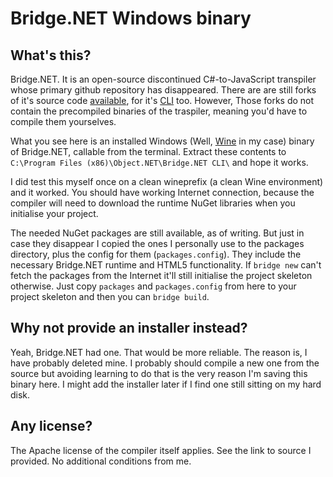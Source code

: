 # Bridge.NET Windows binary

## What's this?

Bridge.NET. It is an open-source discontinued C#-to-JavaScript transpiler whose
primary github repository has disappeared. There are are still forks of
it's source code [available](https://github.com/dtsudo/Bridge.NET), for it's
[CLI](https://github.com/dtsudo/Bridge.NET-CLI) too. However, Those forks do not
contain the precompiled binaries of the traspiler, meaning you'd have to compile
them yourselves.

What you see here is an installed Windows (Well, [Wine](https://www.winehq.org/)
in my case) binary of Bridge.NET, callable from the terminal. Extract these
contents to `C:\Program Files (x86)\Object.NET\Bridge.NET CLI\` and hope it
works.

I did test this myself once on a clean wineprefix (a clean Wine environment)
and it worked. You should have working Internet connection, because the
compiler will need to download the runtime NuGet libraries when you initialise
your project.

The needed NuGet packages are still available, as of writing. But just in case
they disappear I copied the ones I personally use to the packages directory,
plus the config for them (`packages.config`). They include the necessary
Bridge.NET runtime and HTML5 functionality. If `bridge new` can't fetch the
packages from the Internet it'll still initialise the project skeleton
otherwise. Just copy `packages` and `packages.config` from here to your project
skeleton and then you can `bridge build`.

## Why not provide an installer instead?

Yeah, Bridge.NET had one. That would be more reliable. The reason is, I have
probably deleted mine. I probably should compile a new one from the source but
avoiding learning to do that is the very reason I'm saving this binary here. I
might add the installer later if I find one still sitting on my hard disk.

## Any license?

The Apache license of the compiler itself applies. See the link to source I
provided. No additional conditions from me.
